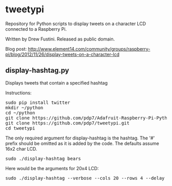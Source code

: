tweetypi
========

Repository for Python scripts to display tweets on a character LCD connected to a Raspberry Pi.

Written by Drew Fustini.  Released as public domain.

Blog post: http://www.element14.com/community/groups/raspberry-pi/blog/2012/11/26/display-tweets-on-a-character-lcd

display-hashtag.py 
------------------
Displays tweets that contain a specified hashtag

Instructions:
<pre>
sudo pip install twitter
mkdir ~/python
cd ~/python
git clone https://github.com/pdp7/Adafruit-Raspberry-Pi-Python-Code.git
git clone https://github.com/pdp7/tweetypi.git
cd tweetypi
</pre>

The only required argument for display-hashtag is the hashtag.  The '#' prefix should be omitted as it is added by the code.  The defaults assume 16x2 char LCD.

<pre>
sudo ./display-hashtag bears
</pre>

Here would be the arguments for 20x4 LCD:

<pre>
sudo ./display-hashtag --verbose --cols 20 --rows 4 --delay 3 bears
</pre>

